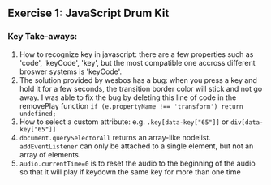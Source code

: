 ## Exercise 1: JavaScript Drum Kit

### Key Take-aways:

1. How to recognize key in javascript: there are a few properties such as 'code', 'keyCode', 'key', but the most compatible one accross different broswer systems is 'keyCode'.
2. The solution provided by wesbos has a bug: when you press a key and hold it for a few seconds, the transition border color will stick and not go away. I was able to fix the bug by deleting this line of code in the removePlay function `if (e.propertyName !== 'transform') return undefined;`
3. How to select a custom attribute: e.g. `.key[data-key["65"]]` or `div[data-key["65"]]`
4. `document.querySelectorAll` returns an array-like nodelist. `addEventListener` can only be attached to a single element, but not an array of elements.
5. `audio.currentTime=0` is to reset the audio to the beginning of the audio so that it will play if keydown the same key for more than one time
